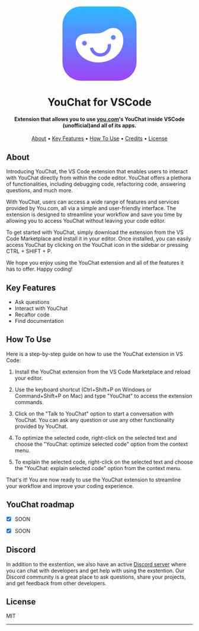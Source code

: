 <h1 align="center">
  <br>
  <a href="https://github.com/SilkePilon/YouChat-vs-code/"><img src="https://github.com/SilkePilon/YouChat-vs-code/blob/main/images/youchat_200.png?raw=true" alt="YouChat" width="200"></a>
  <br>
  <br>
  YouChat for VSCode
  <br>
</h1>

<h4 align="center">Extension that allows you to use <a href="http://you.com/" target="_blank">you.com</a>'s YouChat inside VSCode (unofficial)and all of its apps.</h4>

<div align="center">

  
  
</div>

<p align="center">
  <a href="#about">About</a> •
  <a href="#key-features">Key Features</a> •
  <a href="#how-to-use">How To Use</a> •
  <a href="#credits">Credits</a> •
  <a href="#license">License</a>
</p>

<!-- ![screenshot](https://raw.githubusercontent.com/SilkePilon/youdotcom/main/assets/images/YouDotCom.jpg) -->

## About
Introducing YouChat, the VS Code extension that enables users to interact with YouChat directly from within the code editor. YouChat offers a plethora of functionalities, including debugging code, refactoring code, answering questions, and much more.

With YouChat, users can access a wide range of features and services provided by You.com, all via a simple and user-friendly interface. The extension is designed to streamline your workflow and save you time by allowing you to access YouChat without leaving your code editor.

To get started with YouChat, simply download the extension from the VS Code Marketplace and install it in your editor. Once installed, you can easily access YouChat by clicking on the YouChat icon in the sidebar or pressing CTRL + SHIFT + P.

We hope you enjoy using the YouChat extension and all of the features it has to offer. Happy coding!


## Key Features
* Ask questions
* Interact with YouChat
* Recaftor code
* Find documentation


## How To Use
Here is a step-by-step guide on how to use the YouChat extension in VS Code:

1. Install the YouChat extension from the VS Code Marketplace and reload your editor.

2. Use the keyboard shortcut (Ctrl+Shift+P on Windows or Command+Shift+P on Mac) and type "YouChat" to access the extension commands.

3. Click on the "Talk to YouChat" option to start a conversation with YouChat. You can ask any question or use any other functionality provided by YouChat.

4. To optimize the selected code, right-click on the selected text and choose the "YouChat: optimize selected code" option from the context menu.

5. To explain the selected code, right-click on the selected text and choose the "YouChat: explain selected code" option from the context menu. 

That's it! You are now ready to use the YouChat extension to streamline your workflow and improve your coding experience.



## YouChat roadmap
* [x] SOON
* [x] SOON



## Discord
In addition to the exstention, we also have an active [Discord server](https://discord.gg/SD7wZMFSvV) where you can chat with developers and get help with using the exstention. Our Discord community is a great place to ask questions, share your projects, and get feedback from other developers.




## License

MIT

---

